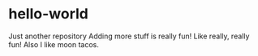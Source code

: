 hello-world
===========

Just another repository
Adding more stuff is really fun!  Like really, really fun!  Also I like moon tacos.

